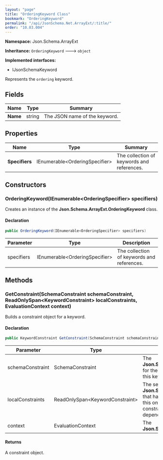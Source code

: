 ```yaml
---
layout: "page"
title: "OrderingKeyword Class"
bookmark: "OrderingKeyword"
permalink: "/api/JsonSchema.Net.ArrayExt/:title/"
order: "10.03.004"
---
```

**Namespace:** Json.Schema.ArrayExt

**Inheritance:**
`OrderingKeyword`
 🡒 
`object`

**Implemented interfaces:**

- IJsonSchemaKeyword

Represents the `ordering` keyword.

## Fields

| Name | Type | Summary |
|---|---|---|
| **Name** | string | The JSON name of the keyword. |

## Properties

| Name | Type | Summary |
|---|---|---|
| **Specifiers** | IEnumerable\<OrderingSpecifier\> | The collection of keywords and references. |

## Constructors

### OrderingKeyword(IEnumerable\<OrderingSpecifier\> specifiers)

Creates an instance of the **Json.Schema.ArrayExt.OrderingKeyword** class.

#### Declaration

```c#
public OrderingKeyword(IEnumerable<OrderingSpecifier> specifiers)
```

| Parameter | Type | Description |
|---|---|---|
| specifiers | IEnumerable\<OrderingSpecifier\> | The collection of keywords and references. |


## Methods

### GetConstraint(SchemaConstraint schemaConstraint, ReadOnlySpan\<KeywordConstraint\> localConstraints, EvaluationContext context)

Builds a constraint object for a keyword.

#### Declaration

```c#
public KeywordConstraint GetConstraint(SchemaConstraint schemaConstraint, ReadOnlySpan<KeywordConstraint> localConstraints, EvaluationContext context)
```

| Parameter | Type | Description |
|---|---|---|
| schemaConstraint | SchemaConstraint | The **Json.Schema.SchemaConstraint** for the schema object that houses this keyword. |
| localConstraints | ReadOnlySpan\<KeywordConstraint\> | The set of other **Json.Schema.KeywordConstraint**s that have been processed prior to this one.     Will contain the constraints for keyword dependencies. |
| context | EvaluationContext | The **Json.Schema.EvaluationContext**. |


#### Returns

A constraint object.

